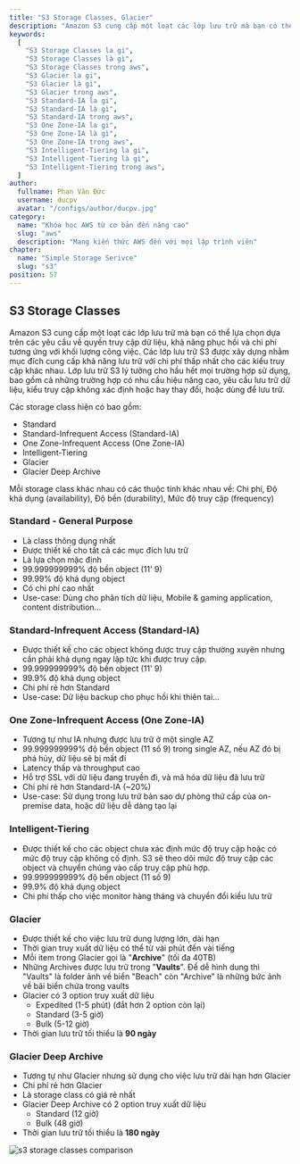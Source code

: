 ```yaml
---
title: "S3 Storage Classes, Glacier"
description: "Amazon S3 cung cấp một loạt các lớp lưu trữ mà bạn có thể lựa chọn dựa trên các yêu cầu về quyền truy cập dữ liệu, khả năng phục hồi và chi phí tương ứng với khối lượng công việc. Các lớp lưu trữ S3 được xây dựng nhằm mục đích cung cấp khả năng lưu trữ với chi phí thấp nhất cho các kiểu truy cập khác nhau. Lớp lưu trữ S3 lý tưởng cho hầu hết mọi trường hợp sử dụng, bao gồm cả những trường hợp có nhu cầu hiệu năng cao, yêu cầu lưu trữ dữ liệu, kiểu truy cập không xác định hoặc hay thay đổi, hoặc dùng để lưu trữ."
keywords:
  [
    "S3 Storage Classes la gi",
    "S3 Storage Classes là gì",
    "S3 Storage Classes trong aws",
    "S3 Glacier la gi",
    "S3 Glacier là gì",
    "S3 Glacier trong aws",
    "S3 Standard-IA la gi",
    "S3 Standard-IA là gì",
    "S3 Standard-IA trong aws",
    "S3 One Zone-IA la gi",
    "S3 One Zone-IA là gì",
    "S3 One Zone-IA trong aws",
    "S3 Intelligent-Tiering la gi",
    "S3 Intelligent-Tiering là gì",
    "S3 Intelligent-Tiering trong aws",
  ]
author:
  fullname: Phan Văn Đức
  username: ducpv
  avatar: "/configs/author/ducpv.jpg"
category:
  name: "Khóa học AWS từ cơ bản đến nâng cao"
  slug: "aws"
  description: "Mang kiến thức AWS đến với mọi lập trình viên"
chapter:
  name: "Simple Storage Serivce"
  slug: "s3"
position: 57
---
```


## S3 Storage Classes

Amazon S3 cung cấp một loạt các lớp lưu trữ mà bạn có thể lựa chọn dựa trên các yêu cầu về quyền truy cập dữ liệu, khả năng phục hồi và chi phí tương ứng với khối lượng công việc. Các lớp lưu trữ S3 được xây dựng nhằm mục đích cung cấp khả năng lưu trữ với chi phí thấp nhất cho các kiểu truy cập khác nhau. Lớp lưu trữ S3 lý tưởng cho hầu hết mọi trường hợp sử dụng, bao gồm cả những trường hợp có nhu cầu hiệu năng cao, yêu cầu lưu trữ dữ liệu, kiểu truy cập không xác định hoặc hay thay đổi, hoặc dùng để lưu trữ.

Các storage class hiện có bao gồm:

- Standard
- Standard-Infrequent Access (Standard-IA)
- One Zone-Infrequent Access (One Zone-IA)
- Intelligent-Tiering
- Glacier
- Glacier Deep Archive

Mỗi storage class khác nhau có các thuộc tính khác nhau về: Chi phí, Độ khả dụng (availability), Độ bền (durability), Mức độ truy cập (frequency)

### Standard - General Purpose

- Là class thông dụng nhất
- Được thiết kế cho tất cả các mục đích lưu trữ
- Là lựa chọn mặc định
- 99.999999999% độ bền object (11' 9)
- 99.99% độ khả dụng object
- Có chi phí cao nhất
- Use-case: Dùng cho phân tích dữ liệu, Mobile & gaming application, content distribution...

### Standard-Infrequent Access (Standard-IA)

- Được thiết kế cho các object không được truy cập thường xuyên nhưng cần phải khả dụng ngay lập tức khi được truy cập.
- 99.999999999% độ bền object (11' 9)
- 99.9% độ khả dụng object
- Chi phí rẻ hơn Standard
- Use-case: Dữ liệu backup cho phục hồi khi thiên tai...

### One Zone-Infrequent Access (One Zone-IA)

- Tương tự như IA nhưng được lưu trữ ở một single AZ
- 99.999999999% độ bền object (11 số 9) trong single AZ, nếu AZ đó bị phá hủy, dữ liệu sẽ bị mất đi
- Latency thấp và throughput cao
- Hỗ trợ SSL với dữ liệu đang truyền đi, và mã hóa dữ liệu đã lưu trữ
- Chi phí rẻ hơn Standard-IA (~20%)
- Use-case: Sử dụng trong lưu trữ bản sao dự phòng thứ cấp của on-premise data, hoặc dữ liệu dễ dàng tạo lại

### Intelligent-Tiering

- Được thiết kế cho các object chưa xác định mức độ truy cập hoặc có mức độ truy cập không cố định. S3 sẽ theo dõi mức độ truy cập các object và chuyển chúng vào cấp truy cập phù hợp.
- 99.999999999% độ bền object (11 số 9)
- 99.9% độ khả dụng object
- Chi phí thấp cho việc monitor hàng tháng và chuyển đổi kiểu lưu trữ

### Glacier

- Được thiết kế cho việc lưu trữ dung lượng lớn, dài hạn
- Thời gian truy xuất dữ liệu có thể từ vài phút đến vài tiếng
- Mỗi item trong Glacier gọi là "**Archive**" (tối đa 40TB)
- Những Archives được lưu trữ trong "**Vaults**". Để dễ hình dung thì "Vaults" là folder ảnh về biển "Beach" còn "Archive" là những bức ảnh về bãi biển chứa trong vaults
- Glacier có 3 option truy xuất dữ liệu
  - Expedited (1-5 phút) (đắt hơn 2 option còn lại)
  - Standard (3-5 giờ)
  - Bulk (5-12 giờ)
- Thời gian lưu trữ tối thiểu là **90 ngày**

### Glacier Deep Archive

- Tương tự như Glacier nhưng sử dụng cho việc lưu trữ dài hạn hơn Glacier
- Chi phí rẻ hơn Glacier
- Là storage class có giá rẻ nhất
- Glacier Deep Archive có 2 option truy xuất dữ liệu
  - Standard (12 giờ)
  - Bulk (48 giờ)
- Thời gian lưu trữ tối thiểu là **180 ngày**

![s3 storage classes comparison](https://user-images.githubusercontent.com/29729545/151008602-30204774-5704-492b-a009-092785df81f5.png)
